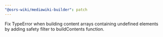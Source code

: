 ```yaml
---
"@osrs-wiki/mediawiki-builder": patch
---
```


Fix TypeError when building content arrays containing undefined elements by adding safety filter to buildContents function.
